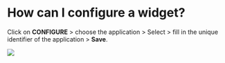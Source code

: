 # How can I configure a widget?

<p class="no-margin">Click on <b>CONFIGURE</b> &gt; choose the application &gt; Select &gt; fill in the unique identifier of the application &gt; <b>Save</b>.</p>
<p class="no-margin"></p>
<div class="intercom-container"><img src="/assets/img/teams-pro/image_189.png"></div>

<Hubspot />
<Clarity />
<GoogleAnalytics />

